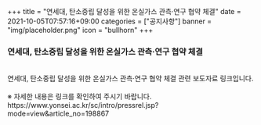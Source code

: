 +++
title = "연세대, 탄소중립 달성을 위한 온실가스 관측·연구 협약 체결"
date = 2021-10-05T07:57:16+09:00
categories = ["공지사항"]
banner = "img/placeholder.png"
icon = "bullhorn"
+++
<!--more-->
### 연세대, 탄소중립 달성을 위한 온실가스 관측·연구 협약 체결
<br>
연세대, 탄소중립 달성을 위한 온실가스 관측·연구 협약 체결 관련 보도자료 링크입니다.
<br><br>
※ 자세한 내용은 링크를 확인하여 주시기 바랍니다.
<br>
https://www.yonsei.ac.kr/sc/intro/pressrel.jsp?mode=view&article_no=198867
